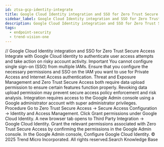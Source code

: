 ```yaml
---
id: ztsa-gcp-identity-integrate
title: Google Cloud Identity integration and SSO for Zero Trust Secure Access
sidebar_label: Google Cloud Identity integration and SSO for Zero Trust Secure Access
description: Google Cloud Identity integration and SSO for Zero Trust Secure Access
tags:
  - endpoint-security
  - trend-vision-one
---
```


/*<![CDATA[*/ $('#title').html($('meta[name=map-description]').attr('content')); /*]]>*/ Google Cloud Identity integration and SSO for Zero Trust Secure Access Integrate with Google Cloud Identity to authenticate user access attempts and take action on risky account activity. Important You cannot configure single sign-on (SSO) from multiple IAMs. Ensure that you configure the necessary permissions and SSO on the IAM you want to use for Private Access and Internet Access authentication. Threat and Exposure Management and Zero Trust Secure Access both require data upload permission to ensure certain features function properly. Revoking data upload permission may prevent secure access policy enforcement and risk analysis. Integration requires access to the Google Admin console using a Google administrator account with super administrator privileges. Procedure Go to Zero Trust Secure Access → Secure Access Configuration → Identity and Access Management. Click Grant permissions under Google Cloud Identity. A new browser tab opens to Third Party Integration → Google Cloud Identity. Grant the relevant permissions associated with Zero Trust Secure Access by confirming the permissions in the Google Admin console. In the Google Admin console, Configure Google Cloud Identity. © 2025 Trend Micro Incorporated. All rights reserved.Search Knowledge Base